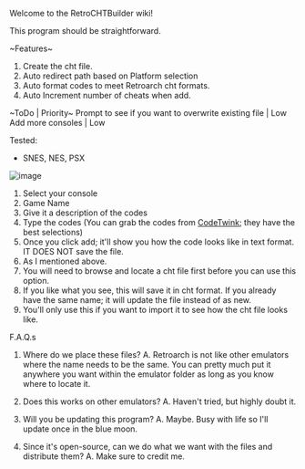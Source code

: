 Welcome to the RetroCHTBuilder wiki!

This program should be straightforward.

~Features~
1. Create the cht file.
2. Auto redirect path based on Platform selection
3. Auto format codes to meet Retroarch cht formats.
4. Auto Increment number of cheats when add.

~ToDo | Priority~
Prompt to see if you want to overwrite existing file | Low
Add more consoles | Low


Tested: 
- SNES, NES, PSX

![image](https://user-images.githubusercontent.com/6943605/177714632-7ceff897-a7cf-4d54-8ba3-447b7fae99f5.png)

1. Select your console
2. Game Name
3. Give it a description of the codes
4. Type the codes (You can grab the codes from [CodeTwink](http://www.codetwink.com/); they have the best selections)
5. Once you click add; it'll show you how the code looks like in text format. IT DOES NOT save the file.
6. As I mentioned above.
7. You will need to browse and locate a cht file first before you can use this option.
8. If you like what you see, this will save it in cht format. If you already have the same name; it will update the file instead of as new.
9. You'll only use this if you want to import it to see how the cht file looks like.

F.A.Q.s
1. Where do we place these files?
A. Retroarch is not like other emulators where the name needs to be the same. You can pretty much put it anywhere you want within the emulator folder as long as you know where to locate it.

2. Does this works on other emulators?
A. Haven't tried, but highly doubt it.

3. Will you be updating this program?
A. Maybe. Busy with life so I'll update once in the blue moon.

4. Since it's open-source, can we do what we want with the files and distribute them?
A. Make sure to credit me. 
